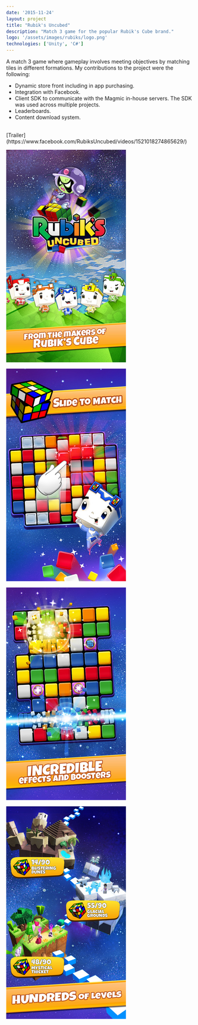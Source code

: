 ```yaml
---
date: '2015-11-24'
layout: project
title: "Rubik's Uncubed"
description: "Match 3 game for the popular Rubik's Cube brand."
logo: '/assets/images/rubiks/logo.png'
technologies: ['Unity', 'C#']
---
```


A match 3 game where gameplay involves meeting objectives by matching tiles in different formations. My contributions to the project were the following:
- Dynamic store front including in app purchasing.
- Integration with Facebook.
- Client SDK to communicate with the Magmic in-house servers. The SDK was used across multiple projects.
- Leaderboards.
- Content download system.

<br>
[Trailer](https://www.facebook.com/RubiksUncubed/videos/1521018274865629/)

![Rubik's Uncubed](/assets/images/rubiks/rubiks-0.jpg)

![Rubik's Uncubed](/assets/images/rubiks/rubiks-1.jpg)

![Rubik's Uncubed](/assets/images/rubiks/rubiks-2.jpg)

![Rubik's Uncubed](/assets/images/rubiks/rubiks-3.jpg)